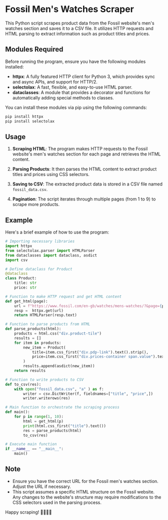 # Fossil Men's Watches Scraper

This Python script scrapes product data from the Fossil website's men's watches section and saves it to a CSV file. It utilizes HTTP requests and HTML parsing to extract information such as product titles and prices.

## Modules Required

Before running the program, ensure you have the following modules installed:

- **httpx**: A fully featured HTTP client for Python 3, which provides sync and async APIs, and support for HTTP/2.
- **selectolax**: A fast, flexible, and easy-to-use HTML parser.
- **dataclasses**: A module that provides a decorator and functions for automatically adding special methods to classes.

You can install these modules via pip using the following commands:

```bash
pip install httpx
pip install selectolax
```

## Usage

1. **Scraping HTML**: The program makes HTTP requests to the Fossil website's men's watches section for each page and retrieves the HTML content.

2. **Parsing Products**: It then parses the HTML content to extract product titles and prices using CSS selectors.

3. **Saving to CSV**: The extracted product data is stored in a CSV file named `fossil_data.csv`.

4. **Pagination**: The script iterates through multiple pages (from 1 to 9) to scrape more products.

## Example

Here's a brief example of how to use the program:

```python
# Importing necessary libraries
import httpx
from selectolax.parser import HTMLParser
from dataclasses import dataclass, asdict
import csv

# Define dataclass for Product
@dataclass
class Product:
    title: str
    price: str

# Function to make HTTP request and get HTML content
def get_html(page):
    url = f"https://www.fossil.com/en-gb/watches/mens-watches/?&page={page}"
    resp =  httpx.get(url) 
    return HTMLParser(resp.text)

# Function to parse products from HTML
def parse_products(html):
    products = html.css("div.product-tile")
    results = []
    for item in products:
        new_item = Product(
            title=item.css_first("div.pdp-link").text().strip(),
            price=item.css_first("div.prices-container span.value").text().strip(),
        )
        results.append(asdict(new_item))
    return results

# Function to write products to CSV
def to_csv(res):
    with open("fossil_data.csv", "a" ) as f:  
        writer = csv.DictWriter(f, fieldnames=["title", "price",])
        writer.writerows(res)

# Main function to orchestrate the scraping process
def main():
    for p in range(1, 10):
        html = get_html(p)
        print(html.css_first("title").text())
        res = parse_products(html)
        to_csv(res)

# Execute main function
if __name__ == "__main__":
    main()
```

## Note

- Ensure you have the correct URL for the Fossil men's watches section. Adjust the URL if necessary.
- This script assumes a specific HTML structure on the Fossil website. Any changes to the website's structure may require modifications to the CSS selectors used in the parsing process.

Happy scraping! 🕵️‍♂️👨‍💻
